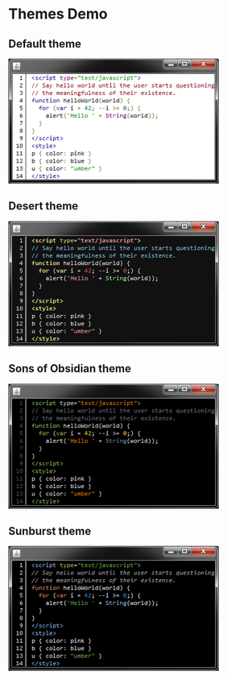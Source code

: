 # Themes Demo #

## Default theme ##
![ThemeDefault](https://raw.githubusercontent.com/cws1989/java-prettify/wiki/ThemesDemo/ThemeDefault.png)

## Desert theme ##
![ThemeDesert](https://raw.githubusercontent.com/cws1989/java-prettify/wiki/ThemesDemo/ThemeDesert.png)

## Sons of Obsidian theme ##
![ThemeSonsOfObsidian](https://raw.githubusercontent.com/cws1989/java-prettify/wiki/ThemesDemo/ThemeSonsOfObsidian.png)

## Sunburst theme ##
![ThemeSunburst](https://raw.githubusercontent.com/cws1989/java-prettify/wiki/ThemesDemo/ThemeSunburst.png)
